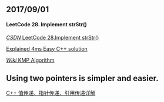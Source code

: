 ## 2017/09/01

#### LeetCode 28. Implement strStr()

[*CSDN* LeetCode 28.Implement strStr()](http://blog.csdn.net/linhuanmars/article/details/20276833)

[Explained 4ms Easy C++ solution](https://leetcode.com/problems/implement-strstr/discuss/)

[*Wiki* KMP Algorithm](https://zh.wikipedia.org/wiki/%E5%85%8B%E5%8A%AA%E6%96%AF-%E8%8E%AB%E9%87%8C%E6%96%AF-%E6%99%AE%E6%8B%89%E7%89%B9%E7%AE%97%E6%B3%95)

Using two pointers is simpler and easier.
--------------------------------------

[C++ 值传递、指针传递、引用传递详解](http://www.cnblogs.com/yanlingyin/archive/2011/12/07/2278961.html)































































